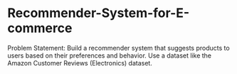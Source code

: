 # Recommender-System-for-E-commerce
Problem Statement: Build a recommender system that suggests products to users based on their preferences and behavior. Use a dataset like the Amazon Customer Reviews (Electronics) dataset.

